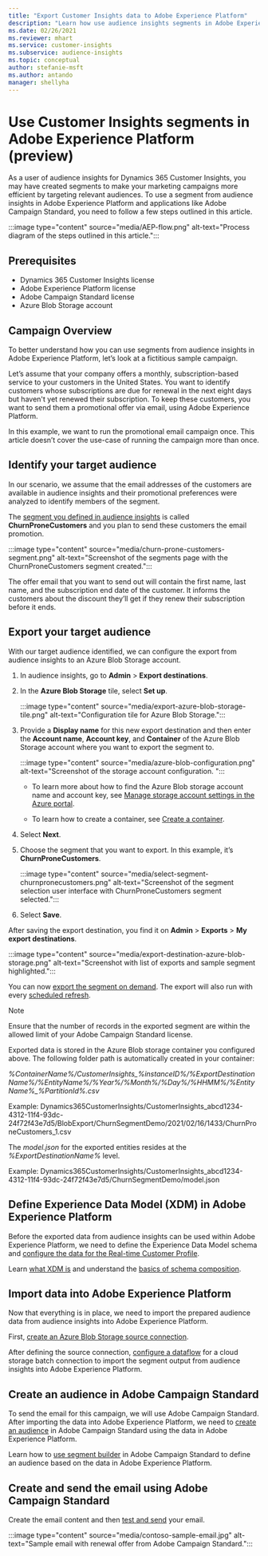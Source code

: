 ```yaml
---
title: "Export Customer Insights data to Adobe Experience Platform"
description: "Learn how use audience insights segments in Adobe Experience Platform."
ms.date: 02/26/2021
ms.reviewer: mhart
ms.service: customer-insights
ms.subservice: audience-insights
ms.topic: conceptual
author: stefanie-msft
ms.author: antando
manager: shellyha
---
```


# Use Customer Insights segments in Adobe Experience Platform (preview)

As a user of audience insights for Dynamics 365 Customer Insights, you may have created segments to make your marketing campaigns more efficient by targeting relevant audiences. To use a segment from audience insights in Adobe Experience Platform and applications like Adobe Campaign Standard, you need to follow a few steps outlined in this article.

:::image type="content" source="media/AEP-flow.png" alt-text="Process diagram of the steps outlined in this article.":::

## Prerequisites

-   Dynamics 365 Customer Insights license
-   Adobe Experience Platform license
-   Adobe Campaign Standard license
-   Azure Blob Storage account

## Campaign Overview

To better understand how you can use segments from audience insights in Adobe Experience Platform, let’s look at a fictitious sample campaign.

Let’s assume that your company offers a monthly, subscription-based service to your customers in the United States. You want to identify customers whose subscriptions are due for renewal in the next eight days but haven't yet renewed their subscription. To keep these customers, you want to send them a promotional offer via email, using Adobe Experience Platform.

In this example, we want to run the promotional email campaign once. This article doesn’t cover the use-case of running the campaign more than once.

## Identify your target audience

In our scenario, we assume that the email addresses of the customers are available in audience insights and their promotional preferences were analyzed to identify members of the segment.

The [segment you defined in audience insights](segments.md) is called **ChurnProneCustomers** and you plan to send these customers the email promotion.

:::image type="content" source="media/churn-prone-customers-segment.png" alt-text="Screenshot of the segments page with the ChurnProneCustomers segment created.":::

The offer email that you want to send out will contain the first name, last name, and the subscription end date of the customer. It informs the customers about the discount they’ll get if they renew their subscription before it ends.

## Export your target audience

With our target audience identified, we can configure the export from audience insights to an Azure Blob Storage account.

1. In audience insights, go to **Admin** > **Export destinations**.

1. In the **Azure Blob Storage** tile, select **Set up**.

   :::image type="content" source="media/export-azure-blob-storage-tile.png" alt-text="Configuration tile for Azure Blob Storage.":::

1. Provide a **Display name** for this new export destination and then enter the **Account name**, **Account key**, and **Container** of the Azure Blob Storage account where you want to export the segment to.  
      
   :::image type="content" source="media/azure-blob-configuration.png" alt-text="Screenshot of the storage account configuration. "::: 

   - To learn more about how to find the Azure Blob storage account name and account key, see [Manage storage account settings in the Azure portal](/azure/storage/common/storage-account-manage).

   - To learn how to create a container, see [Create a container](/azure/storage/blobs/storage-quickstart-blobs-portal#create-a-container).

1. Select **Next**.

1. Choose the segment that you want to export. In this example, it’s **ChurnProneCustomers**.

   :::image type="content" source="media/select-segment-churnpronecustomers.png" alt-text="Screenshot of the segment selection user interface with ChurnProneCustomers segment selected.":::

1. Select **Save**.

After saving the export destination, you find it on **Admin** > **Exports** > **My export destinations**.

:::image type="content" source="media/export-destination-azure-blob-storage.png" alt-text="Screenshot with list of exports and sample segment highlighted.":::

You can now [export the segment on demand](export-destinations.md#run-exports-on-demand). The export will also run with every [scheduled refresh](system.md).

> [!NOTE]
> Ensure that the number of records in the exported segment are within the allowed limit of your Adobe Campaign Standard license.

Exported data is stored in the Azure Blob storage container you configured above. The following folder path is automatically created in your container:

*%ContainerName%/CustomerInsights_%instanceID%/%ExportDestinationName%/%EntityName%/%Year%/%Month%/%Day%/%HHMM%/%EntityName%_%PartitionId%.csv*

Example: Dynamics365CustomerInsights/CustomerInsights_abcd1234-4312-11f4-93dc-24f72f43e7d5/BlobExport/ChurnSegmentDemo/2021/02/16/1433/ChurnProneCustomers_1.csv

The *model.json* for the exported entities resides at the *%ExportDestinationName%* level.

Example: Dynamics365CustomerInsights/CustomerInsights_abcd1234-4312-11f4-93dc-24f72f43e7d5/ChurnSegmentDemo/model.json

## Define Experience Data Model (XDM) in Adobe Experience Platform

Before the exported data from audience insights can be used within Adobe Experience Platform, we need to define the Experience Data Model schema and [configure the data for the Real-time Customer Profile](https://experienceleague.adobe.com/docs/experience-platform/profile/tutorials/dataset-configuration.html#tutorials).

Learn [what XDM is](https://experienceleague.adobe.com/docs/experience-platform/xdm/home.html) and understand the [basics of schema composition](https://experienceleague.adobe.com/docs/experience-platform/xdm/schema/composition.html#schema).

## Import data into Adobe Experience Platform

Now that everything is in place, we need to import the prepared audience data from audience insights into Adobe Experience Platform.

First, [create an Azure Blob Storage source connection](https://experienceleague.adobe.com/docs/experience-platform/sources/ui-tutorials/create/cloud-storage/blob.html#getting-started).    

After defining the source connection, [configure a dataflow](https://experienceleague.adobe.com/docs/experience-platform/sources/ui-tutorials/dataflow/cloud-storage.html#ui-tutorials) for a cloud storage batch connection to import the segment output from audience insights into Adobe Experience Platform.

## Create an audience in Adobe Campaign Standard

To send the email for this campaign, we will use Adobe Campaign Standard. After importing the data into Adobe Experience Platform, we need to [create an audience](https://experienceleague.adobe.com/docs/campaign-standard/using/profiles-and-audiences/get-started-profiles-and-audiences.html#permission) in Adobe Campaign Standard using the data in Adobe Experience Platform.

Learn how to [use segment builder](https://experienceleague.adobe.com/docs/campaign-standard/using/profiles-and-audiences/working-with-adobe-experience-platform/aep-using-segment-builder.html#building-a-segment) in Adobe Campaign Standard to define an audience based on the data in Adobe Experience Platform.

## Create and send the email using Adobe Campaign Standard

Create the email content and then [test and send](https://experienceleague.adobe.com/docs/campaign-standard/using/testing-and-sending/get-started-sending-messages.html#preparing-and-testing-messages) your email.

:::image type="content" source="media/contoso-sample-email.jpg" alt-text="Sample email with renewal offer from Adobe Campaign Standard.":::